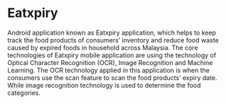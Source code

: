 # Eatxpiry

Android application known as Eatxpiry application, which helps to keep track the food products of consumers’ inventory and reduce food waste caused by expired foods in household across Malaysia. The core technologies of Eatxpiry mobile application are using the technology of Optical Character Recognition (OCR), Image Recognition and Machine Learning. The OCR technology applied in this application is when the consumers use the scan feature to scan the food products’ expiry date. While image recognition technology is used to determine the food categories.
